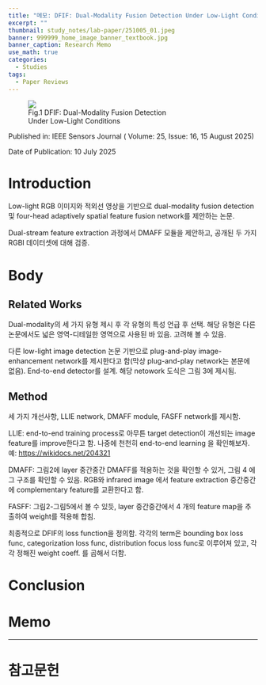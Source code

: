 ```yaml
---
title: "메모: DFIF: Dual-Modality Fusion Detection Under Low-Light Conditions"
excerpt: ""
thumbnail: study_notes/lab-paper/251005_01.jpeg
banner: 999999_home_image_banner_textbook.jpg
banner_caption: Research Memo
use_math: true
categories:
  - Studies
tags:
  - Paper Reviews
---
```


<figure class="align-center" style="width: 60%">
  <a href="{{ site.url }}{{ site.baseurl }}/assets/images/study_notes/lab-paper/251005_01.jpeg">
  <img src="{{ site.url }}{{ site.baseurl }}/assets/images/study_notes/lab-paper/251005_01.jpeg">
  </a>
  <figcaption>
  Fig.1 DFIF: Dual-Modality Fusion Detection Under Low-Light Conditions
  </figcaption>
</figure>

Published in: IEEE Sensors Journal ( Volume: 25, Issue: 16, 15 August 2025)

Date of Publication: 10 July 2025

# Introduction

Low-light RGB 이미지와 적외선 영상을 기반으로 dual-modality fusion detection 및 four-head adaptively spatial feature fusion network를 제안하는 논문.

Dual-stream feature extraction 과정에서 DMAFF 모듈을 제안하고, 공개된 두 가지 RGBI 데이터셋에 대해 검증.

# Body

## Related Works

Dual-modality의 세 가지 유형 제시 후 각 유형의 특성 언급 후 선택. 해당 유형은 다른 논문에서도 넓은 영역-디테일한 영역으로 사용된 바 있음. 고려해 볼 수 있음.

다른 low-light image detection 논문 기반으로 plug-and-play image-enhancement network를 제시한다고 함(막상 plug-and-play network는 본문에 없음). End-to-end detector를 설계. 해당 netowork 도식은 그림 3에 제시됨.

## Method

세 가지 개선사항, LLIE network, DMAFF module, FASFF network를 제시함.

LLIE: end-to-end training process로 아무튼 target detection이 개선되는 image feature를 improve한다고 함. 나중에 천천히 end-to-end learning 을 확인해보자. 예: https://wikidocs.net/204321

DMAFF: 그림2에 layer 중간중간 DMAFF를 적용하는 것을 확인할 수 있거, 그림 4 에 그 구조를 확인할 수 있음. RGB와 infrared image 에서 feature extraction 중간중간에 complementary feature를 교환한다고 함.

FASFF: 그림2-그림5에서 볼 수 있듯, layer 중간중간에서 4 개의 feature map을 추출하여 weight를 적용해 합침.

최종적으로 DFIF의 loss function을 정의함. 각각의 term은 bounding box loss func, categorization loss func, distribution focus loss func로 이루어져 있고, 각각 정해진 weight coeff. 를 곱해서 더함.

# Conclusion


# Memo



---

# 참고문헌

